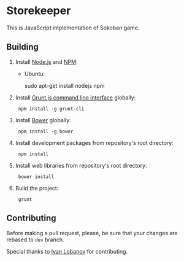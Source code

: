 # Storekeeper

This is JavaScript implementation of Sokoban game.

## Building

1. Install [Node.js](https://nodejs.org/) and [NPM](http://npmjs.com/):

    - Ubuntu:

        sudo apt-get install nodejs npm

2. Install [Grunt.js command line interface](http://gruntjs.com/) globally:

        npm install -g grunt-cli

3. Install [Bower](http://bower.io/) globally:

        npm install -g bower

4. Install development packages from repository's root directory:

        npm install

5. Install web libraries from repository's root directory:

        bower install

6. Build the project:

        grunt

## Contributing

Before making a pull request, please, be sure that your changes are rebased to `dev` branch.

Special thanks to [Ivan Lobanov](https://github.com/arkhemlol) for contributing.